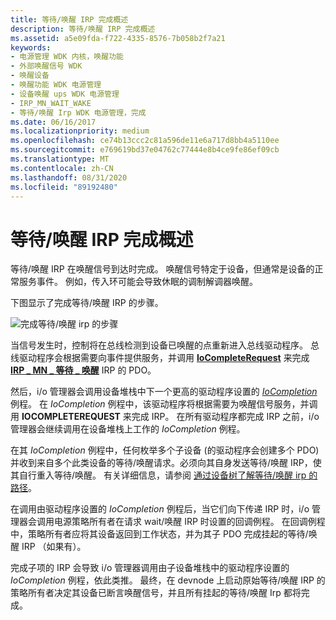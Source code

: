 ```yaml
---
title: 等待/唤醒 IRP 完成概述
description: 等待/唤醒 IRP 完成概述
ms.assetid: a5e09fda-f722-4335-8576-7b058b2f7a21
keywords:
- 电源管理 WDK 内核，唤醒功能
- 外部唤醒信号 WDK
- 唤醒设备
- 唤醒功能 WDK 电源管理
- 设备唤醒 ups WDK 电源管理
- IRP_MN_WAIT_WAKE
- 等待/唤醒 Irp WDK 电源管理，完成
ms.date: 06/16/2017
ms.localizationpriority: medium
ms.openlocfilehash: ce74b13ccc2c81a596de11e6a717d8bb4a5110ee
ms.sourcegitcommit: e769619bd37e04762c77444e8b4ce9fe86ef09cb
ms.translationtype: MT
ms.contentlocale: zh-CN
ms.lasthandoff: 08/31/2020
ms.locfileid: "89192480"
---
```

# <a name="overview-of-waitwake-irp-completion"></a>等待/唤醒 IRP 完成概述





等待/唤醒 IRP 在唤醒信号到达时完成。 唤醒信号特定于设备，但通常是设备的正常服务事件。 例如，传入环可能会导致休眠的调制解调器唤醒。

下图显示了完成等待/唤醒 IRP 的步骤。

![完成等待/唤醒 irp 的步骤](images/comp-waitwake.png)

当信号发生时，控制将在总线检测到设备已唤醒的点重新进入总线驱动程序。 总线驱动程序会根据需要向事件提供服务，并调用 [**IoCompleteRequest**](/windows-hardware/drivers/ddi/wdm/nf-wdm-iocompleterequest) 来完成 [**IRP \_ MN \_ 等待 \_ 唤醒**](./irp-mn-wait-wake.md) IRP 的 PDO。

然后，i/o 管理器会调用设备堆栈中下一个更高的驱动程序设置的 [*IoCompletion*](/windows-hardware/drivers/ddi/wdm/nc-wdm-io_completion_routine) 例程。 在 *IoCompletion* 例程中，该驱动程序将根据需要为唤醒信号服务，并调用 **IOCOMPLETEREQUEST** 来完成 IRP。 在所有驱动程序都完成 IRP 之前，i/o 管理器会继续调用在设备堆栈上工作的 *IoCompletion* 例程。

在其 *IoCompletion* 例程中，任何枚举多个子设备 (的驱动程序会创建多个 PDO) 并收到来自多个此类设备的等待/唤醒请求。必须向其自身发送等待/唤醒 IRP，使其自行重入等待/唤醒。 有关详细信息，请参阅 [通过设备树了解等待/唤醒 irp 的路径](understanding-the-path-of-wait-wake-irps-through-a-device-tree.md)。

在调用由驱动程序设置的 *IoCompletion* 例程后，当它们向下传递 IRP 时，i/o 管理器会调用电源策略所有者在请求 wait/唤醒 IRP 时设置的回调例程。 在回调例程中，策略所有者应将其设备返回到工作状态，并为其子 PDO 完成挂起的等待/唤醒 IRP （如果有）。

完成子项的 IRP 会导致 i/o 管理器调用由子设备堆栈中的驱动程序设置的 *IoCompletion* 例程，依此类推。 最终，在 devnode 上启动原始等待/唤醒 IRP 的策略所有者决定其设备已断言唤醒信号，并且所有挂起的等待/唤醒 Irp 都将完成。

 

